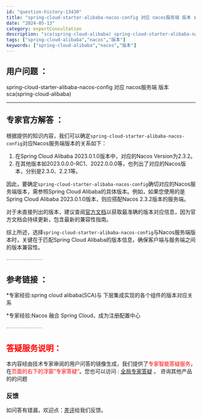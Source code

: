```yaml
---
id: "question-history-13430"
title: "spring-cloud-starter-alibaba-nacos-config 对应 nacos服务端 版本 sca(spring-cloud-alibaba)"
date: "2024-05-13"
category: expertConsultation
description: "sca(spring-cloud-alibaba) spring-cloud-starter-alibaba-nacos-config 对应 nacos服务端 版本"
tags: ["spring-cloud-alibaba","nacos","版本"]
keywords: ["spring-cloud-alibaba","nacos","版本"]
---
```


## 用户问题 ： 
 spring-cloud-starter-alibaba-nacos-config 对应 nacos服务端 版本 sca(spring-cloud-alibaba) 

---------------
## 专家官方解答 ：

根据提供的知识内容，我们可以确定`spring-cloud-starter-alibaba-nacos-config`对应Nacos服务端版本的关系如下：

1. 在Spring Cloud Alibaba 2023.0.1.0版本中，对应的Nacos Version为2.3.2。
2. 在其他版本如2023.0.0.0-RC1、2022.0.0.0等，也列出了对应的Nacos版本，分别是2.3.0、2.2.1等。

因此，要确定`spring-cloud-starter-alibaba-nacos-config`确切对应的Nacos服务端版本，需参照Spring Cloud Alibaba的具体版本。例如，如果您使用的是Spring Cloud Alibaba 2023.0.1.0版本，则应搭配Nacos 2.3.2版本的服务端。

对于未直接列出的版本，建议查阅[官方文档](https://sca.aliyun.com/docs/2023/overview/version-explain/)以获取最准确的版本对应信息，因为官方文档会持续更新，包含最新的兼容性指南。

综上所述，选择`spring-cloud-starter-alibaba-nacos-config`与Nacos服务端版本时，关键在于匹配Spring Cloud Alibaba的版本信息，确保客户端与服务端之间的版本兼容性。


<font color="#949494">---------------</font> 


## 参考链接 ：

*专家经验:spring cloud alibaba(SCA)与 下层集成实现的各个组件的版本对应关系 
 
 *专家经验:Nacos 融合 Spring Cloud，成为注册配置中心 


 <font color="#949494">---------------</font> 
 


## <font color="#FF0000">答疑服务说明：</font> 

本内容经由技术专家审阅的用户问答的镜像生成，我们提供了<font color="#FF0000">专家智能答疑服务</font>，在<font color="#FF0000">页面的右下的浮窗”专家答疑“</font>。您也可以访问 : [全局专家答疑](https://opensource.alibaba.com/chatBot) 。 咨询其他产品的的问题

### 反馈
如问答有错漏，欢迎点：[差评](https://ai.nacos.io/user/feedbackByEnhancerGradePOJOID?enhancerGradePOJOId=13435)给我们反馈。
